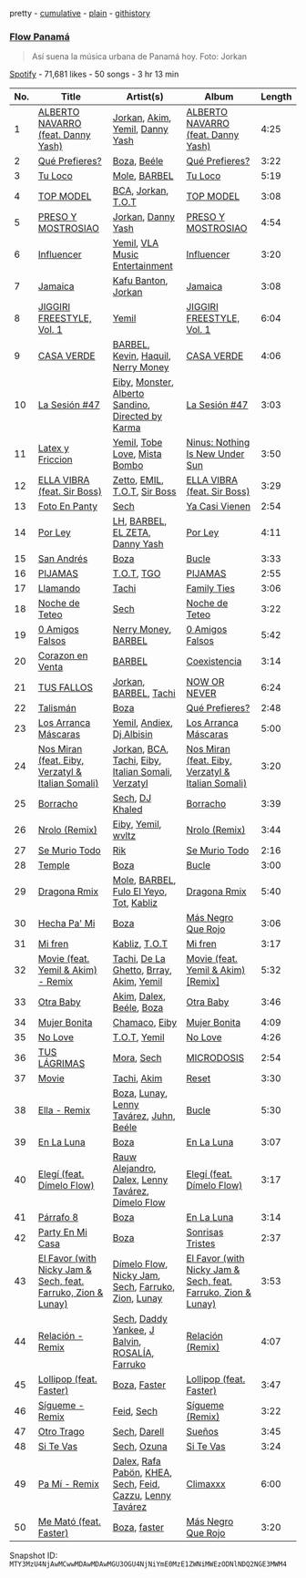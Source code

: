 pretty - [cumulative](/playlists/cumulative/37i9dQZF1DWYVseajANOFG.md) - [plain](/playlists/plain/37i9dQZF1DWYVseajANOFG) - [githistory](https://github.githistory.xyz/mackorone/spotify-playlist-archive/blob/main/playlists/plain/37i9dQZF1DWYVseajANOFG)

### [Flow Panamá](https://open.spotify.com/playlist/37i9dQZF1DWYVseajANOFG)

> Así suena la música urbana de Panamá hoy\. Foto: Jorkan

[Spotify](https://open.spotify.com/user/spotify) - 71,681 likes - 50 songs - 3 hr 13 min

| No. | Title | Artist(s) | Album | Length |
|---|---|---|---|---|
| 1 | [ALBERTO NAVARRO \(feat\. Danny Yash\)](https://open.spotify.com/track/0jDkzYfkYI5faOTftiqydF) | [Jorkan](https://open.spotify.com/artist/7LCgsRll55YeMXV0LGYYCm), [Akim](https://open.spotify.com/artist/2y0XUKKpAeeGyQ5ND7dTY3), [Yemil](https://open.spotify.com/artist/7g4cPtKxNx146qdaY90TG4), [Danny Yash](https://open.spotify.com/artist/3tULsHfYJH7joHTmn5vLNn) | [ALBERTO NAVARRO \(feat\. Danny Yash\)](https://open.spotify.com/album/3eYNNa322PLWcPtua9rOky) | 4:25 |
| 2 | [Qué Prefieres?](https://open.spotify.com/track/1YEQ5CvZVK9P4PsZY76GK5) | [Boza](https://open.spotify.com/artist/2NfSBtmWe7oPw1EmetJVso), [Beéle](https://open.spotify.com/artist/7a0XAaPaK2aDSqa8p3QnC7) | [Qué Prefieres?](https://open.spotify.com/album/5EswK2NXREOYyhrPk8lXb1) | 3:22 |
| 3 | [Tu Loco](https://open.spotify.com/track/2KQj2OQo0UcJ2uFAe5LG47) | [Mole](https://open.spotify.com/artist/63IHQNSZV6VYMqeRZjMAxq), [BARBEL](https://open.spotify.com/artist/6oYwraA8pyfDH4Otny6ooZ) | [Tu Loco](https://open.spotify.com/album/0t9xJs4Z8Po09tdPwg05xi) | 5:19 |
| 4 | [TOP MODEL](https://open.spotify.com/track/3N7ylprsYVhBncJIZhKy1G) | [BCA](https://open.spotify.com/artist/4KXIxHcPgLB1xiPXZHlqxf), [Jorkan](https://open.spotify.com/artist/7LCgsRll55YeMXV0LGYYCm), [T.O.T](https://open.spotify.com/artist/0KEa1ChgXvRCPL9Jju7cbw) | [TOP MODEL](https://open.spotify.com/album/78jgM3gvcgqdo6dJn42Fij) | 3:08 |
| 5 | [PRESO Y MOSTROSIAO](https://open.spotify.com/track/3uqDOi2zjDhXH5zMxIquKC) | [Jorkan](https://open.spotify.com/artist/7LCgsRll55YeMXV0LGYYCm), [Danny Yash](https://open.spotify.com/artist/3tULsHfYJH7joHTmn5vLNn) | [PRESO Y MOSTROSIAO](https://open.spotify.com/album/1xZ55Sg97LBPYzu0fuw1LV) | 4:54 |
| 6 | [Influencer](https://open.spotify.com/track/5sLeFOCod0pJMxM8CzVc1v) | [Yemil](https://open.spotify.com/artist/7g4cPtKxNx146qdaY90TG4), [VLA Music Entertainment](https://open.spotify.com/artist/2EghqGAqc6ZSjkgqzUOeKC) | [Influencer](https://open.spotify.com/album/02GbKkHjaMiG88C5Bceolb) | 3:20 |
| 7 | [Jamaica](https://open.spotify.com/track/4H7p2aGtZLMlZRKZxBlKN7) | [Kafu Banton](https://open.spotify.com/artist/5RLb16s3zfrdWdRF0l7xij), [Jorkan](https://open.spotify.com/artist/7LCgsRll55YeMXV0LGYYCm) | [Jamaica](https://open.spotify.com/album/5R64qUMmWl4LeKOAq6tDbg) | 3:08 |
| 8 | [JIGGIRI FREESTYLE, Vol\. 1](https://open.spotify.com/track/4MULhpFgyate8oE1KGCSd0) | [Yemil](https://open.spotify.com/artist/7g4cPtKxNx146qdaY90TG4) | [JIGGIRI FREESTYLE, Vol\. 1](https://open.spotify.com/album/0rTt6YkFCoU9DlP92ih8Mk) | 6:04 |
| 9 | [CASA VERDE](https://open.spotify.com/track/04w93rJXoDQ4fayGw9BPT7) | [BARBEL](https://open.spotify.com/artist/6oYwraA8pyfDH4Otny6ooZ), [Kevin](https://open.spotify.com/artist/5XQ0aNr3aINifZ93L4FUYI), [Haquil](https://open.spotify.com/artist/3JptABIhEERG63NRckg6EG), [Nerry Money](https://open.spotify.com/artist/6g6DtbtyBi3Ir0mxiDlouJ) | [CASA VERDE](https://open.spotify.com/album/4RNy7HfUlON4eclMZlGo2R) | 4:06 |
| 10 | [La Sesión \#47](https://open.spotify.com/track/3X8NRejOXJ0gKzDC6qVzn6) | [Eiby](https://open.spotify.com/artist/09hiuib0jApNPaf9sDXlSn), [Monster](https://open.spotify.com/artist/7g5ywTNboidtPjVRrvGkCa), [Alberto Sandino](https://open.spotify.com/artist/1g7k0SBYc922yRdRPmFg47), [Directed by Karma](https://open.spotify.com/artist/5bgxAPHQ7LSyVnnxsEKxQR) | [La Sesión \#47](https://open.spotify.com/album/3TJh1E1VYtGpOZoJ5XZoBm) | 3:03 |
| 11 | [Latex y Friccion](https://open.spotify.com/track/3mzropYMJX2JL4qVts4BQi) | [Yemil](https://open.spotify.com/artist/7g4cPtKxNx146qdaY90TG4), [Tobe Love](https://open.spotify.com/artist/0ly0DLYQGEwWTIvWwU6Jxs), [Mista Bombo](https://open.spotify.com/artist/0dOCP5MXmqLp0fNfN0mL3V) | [Ninus: Nothing Is New Under Sun](https://open.spotify.com/album/2VIcLB3gypXMUG9kA0njD5) | 3:50 |
| 12 | [ELLA VIBRA \(feat\. Sir Boss\)](https://open.spotify.com/track/3DAtscvJFomZ3nJZUrmlOD) | [Zetto](https://open.spotify.com/artist/2icP2VXBVXI6D4B5zfC1ab), [EMIL](https://open.spotify.com/artist/5XeDmt0B3iDEHhLft6kr8a), [T.O.T](https://open.spotify.com/artist/0KEa1ChgXvRCPL9Jju7cbw), [Sir Boss](https://open.spotify.com/artist/5IOGZkPuWHakMDPdNhyRlm) | [ELLA VIBRA \(feat\. Sir Boss\)](https://open.spotify.com/album/4MAKSkwgSIIxVLVMzymLkM) | 3:29 |
| 13 | [Foto En Panty](https://open.spotify.com/track/4HehbhlVK81hZT5Yg7QmiR) | [Sech](https://open.spotify.com/artist/77ziqFxp5gaInVrF2lj4ht) | [Ya Casi Vienen](https://open.spotify.com/album/1yENOcHrdeylQ4Mjy1DQJX) | 2:54 |
| 14 | [Por Ley](https://open.spotify.com/track/3Zb2735n7CfJ8ZwKd69O01) | [LH](https://open.spotify.com/artist/4ebruhG8pei8qFQOfNxxLs), [BARBEL](https://open.spotify.com/artist/6oYwraA8pyfDH4Otny6ooZ), [EL ZETA](https://open.spotify.com/artist/5DF0mdf3uHRV1ojnyVFuo4), [Danny Yash](https://open.spotify.com/artist/3tULsHfYJH7joHTmn5vLNn) | [Por Ley](https://open.spotify.com/album/27lo0482W5P6mkzkinHEJD) | 4:11 |
| 15 | [San Andrés](https://open.spotify.com/track/2cPCGkVzozHLsdylZb7x5T) | [Boza](https://open.spotify.com/artist/2NfSBtmWe7oPw1EmetJVso) | [Bucle](https://open.spotify.com/album/1Bf3zK23ffWtQtySZ75j55) | 3:33 |
| 16 | [PIJAMAS](https://open.spotify.com/track/79uyDFly7FsepC0hJPPvZR) | [T.O.T](https://open.spotify.com/artist/0KEa1ChgXvRCPL9Jju7cbw), [TGO](https://open.spotify.com/artist/60Qd4MNKoo1o3LwysjFVPV) | [PIJAMAS](https://open.spotify.com/album/75z60ScguDyIuNDoxvyciJ) | 2:55 |
| 17 | [Llamando](https://open.spotify.com/track/5mb2fojS7ld7pcSOPUo6Vo) | [Tachi](https://open.spotify.com/artist/4rGGVLUW4jKwW7HVwTr40U) | [Family Ties](https://open.spotify.com/album/4Ni9i51tUpUzJB0fhCOwVJ) | 3:06 |
| 18 | [Noche de Teteo](https://open.spotify.com/track/5YBvKoQDMAd7IjonxPQYFN) | [Sech](https://open.spotify.com/artist/77ziqFxp5gaInVrF2lj4ht) | [Noche de Teteo](https://open.spotify.com/album/5Qt0bEk7a3RONCNxHJIFdx) | 3:22 |
| 19 | [0 Amigos Falsos](https://open.spotify.com/track/3MNLql99iLhTKLwRyzyfUe) | [Nerry Money](https://open.spotify.com/artist/6g6DtbtyBi3Ir0mxiDlouJ), [BARBEL](https://open.spotify.com/artist/6oYwraA8pyfDH4Otny6ooZ) | [0 Amigos Falsos](https://open.spotify.com/album/6f7lvKrnzM3oxA0niv4vru) | 5:42 |
| 20 | [Corazon en Venta](https://open.spotify.com/track/2ghXk7RN8UdQnfidePtlZZ) | [BARBEL](https://open.spotify.com/artist/6oYwraA8pyfDH4Otny6ooZ) | [Coexistencia](https://open.spotify.com/album/2Z4R6v7ghh8fbO1xYrk3lW) | 3:14 |
| 21 | [TUS FALLOS](https://open.spotify.com/track/5Hps3yUtidx9sRv9pBpp6Y) | [Jorkan](https://open.spotify.com/artist/7LCgsRll55YeMXV0LGYYCm), [BARBEL](https://open.spotify.com/artist/6oYwraA8pyfDH4Otny6ooZ), [Tachi](https://open.spotify.com/artist/4rGGVLUW4jKwW7HVwTr40U) | [NOW OR NEVER](https://open.spotify.com/album/1wOulBM8dCd21Wn0WHWWcJ) | 6:24 |
| 22 | [Talismán](https://open.spotify.com/track/2ELUxG0k6Gr6dr5IF1StWY) | [Boza](https://open.spotify.com/artist/2NfSBtmWe7oPw1EmetJVso) | [Qué Prefieres?](https://open.spotify.com/album/5EswK2NXREOYyhrPk8lXb1) | 2:48 |
| 23 | [Los Arranca Máscaras](https://open.spotify.com/track/1ThOmfjjdi05EARog27j6J) | [Yemil](https://open.spotify.com/artist/7g4cPtKxNx146qdaY90TG4), [Andiex](https://open.spotify.com/artist/4vICqNWZlcu4zoSfTG05RY), [Dj Albisin](https://open.spotify.com/artist/3wnVQAV23MClF5xwbMVKbF) | [Los Arranca Máscaras](https://open.spotify.com/album/2FpCAo1rGFwhWFNHjvHRxE) | 5:00 |
| 24 | [Nos Miran \(feat\. Eiby, Verzatyl & Italian Somali\)](https://open.spotify.com/track/3hF4uVG0Ne4sqYd3gmreQq) | [Jorkan](https://open.spotify.com/artist/7LCgsRll55YeMXV0LGYYCm), [BCA](https://open.spotify.com/artist/4KXIxHcPgLB1xiPXZHlqxf), [Tachi](https://open.spotify.com/artist/4rGGVLUW4jKwW7HVwTr40U), [Eiby](https://open.spotify.com/artist/09hiuib0jApNPaf9sDXlSn), [Italian Somali](https://open.spotify.com/artist/38VNGRG9Wz2FOBKAyA6HFv), [Verzatyl](https://open.spotify.com/artist/6c4NXcvtAFvVIfD21zLIHv) | [Nos Miran \(feat\. Eiby, Verzatyl & Italian Somali\)](https://open.spotify.com/album/2IQDy4gyPKp8mxCwTyjDeK) | 3:20 |
| 25 | [Borracho](https://open.spotify.com/track/0rsTDgGRlXKuzSAxcdb4Ns) | [Sech](https://open.spotify.com/artist/77ziqFxp5gaInVrF2lj4ht), [DJ Khaled](https://open.spotify.com/artist/0QHgL1lAIqAw0HtD7YldmP) | [Borracho](https://open.spotify.com/album/0DzwLlhnxgjPgL3uWNZTWG) | 3:39 |
| 26 | [Nrolo \(Remix\)](https://open.spotify.com/track/7jnFMhLxOzEjnepIGwlOJc) | [Eiby](https://open.spotify.com/artist/09hiuib0jApNPaf9sDXlSn), [Yemil](https://open.spotify.com/artist/7g4cPtKxNx146qdaY90TG4), [wvltz](https://open.spotify.com/artist/51j7RrvstwtgEjcwRAU3pq) | [Nrolo \(Remix\)](https://open.spotify.com/album/4GWx3BdmEzQomjvgnHdB1A) | 3:44 |
| 27 | [Se Murio Todo](https://open.spotify.com/track/5FqKPAL1z8ManW4VkkFTLs) | [Rik](https://open.spotify.com/artist/3fx9NeQCytxm0fzefBOqlh) | [Se Murio Todo](https://open.spotify.com/album/6CBDZRboVfiqoVrCOQjPKC) | 2:16 |
| 28 | [Temple](https://open.spotify.com/track/6Qqo9UEYNbfRBLzzJ7S9Nx) | [Boza](https://open.spotify.com/artist/2NfSBtmWe7oPw1EmetJVso) | [Bucle](https://open.spotify.com/album/1Bf3zK23ffWtQtySZ75j55) | 3:00 |
| 29 | [Dragona Rmix](https://open.spotify.com/track/1nuf47FxdQrxekJJ8fVndJ) | [Mole](https://open.spotify.com/artist/63IHQNSZV6VYMqeRZjMAxq), [BARBEL](https://open.spotify.com/artist/6oYwraA8pyfDH4Otny6ooZ), [Fulo El Yeyo](https://open.spotify.com/artist/0YUrJpMVgqTxD8UnfPRKEh), [Tot](https://open.spotify.com/artist/5MjQKoeaNFMabcAgJRo0yB), [Kabliz](https://open.spotify.com/artist/0wGBm2CPjVcX983nxL0iTy) | [Dragona Rmix](https://open.spotify.com/album/5zd4HNljt1AJglj9YB6xqV) | 5:40 |
| 30 | [Hecha Pa' Mi](https://open.spotify.com/track/3VvA1wSxukMLsvXoXtlwWx) | [Boza](https://open.spotify.com/artist/2NfSBtmWe7oPw1EmetJVso) | [Más Negro Que Rojo](https://open.spotify.com/album/1dzGsItgF4Gp1G4TNsdoXU) | 3:06 |
| 31 | [Mi fren](https://open.spotify.com/track/6kSHlXlrzC3WKPzzXFZGwv) | [Kabliz](https://open.spotify.com/artist/0wGBm2CPjVcX983nxL0iTy), [T.O.T](https://open.spotify.com/artist/0KEa1ChgXvRCPL9Jju7cbw) | [Mi fren](https://open.spotify.com/album/1X1xgm19Re4UxubGOeSTkZ) | 3:17 |
| 32 | [Movie \(feat\. Yemil & Akim\) \- Remix](https://open.spotify.com/track/1kvfpYpt8omN84qv9vBSFi) | [Tachi](https://open.spotify.com/artist/4rGGVLUW4jKwW7HVwTr40U), [De La Ghetto](https://open.spotify.com/artist/3EiLUeyEcA6fbRPSHkG5kb), [Brray](https://open.spotify.com/artist/1GKIlPFdcewHtpDVCQ8zmJ), [Akim](https://open.spotify.com/artist/0cV5qoQUIKriYkYIGQLJ67), [Yemil](https://open.spotify.com/artist/7g4cPtKxNx146qdaY90TG4) | [Movie \(feat\. Yemil & Akim\) \[Remix\]](https://open.spotify.com/album/7cQAfmeSBbyx4EsMmKgM8v) | 5:32 |
| 33 | [Otra Baby](https://open.spotify.com/track/4f2nbpKWfnj7tNyL2Ihj9n) | [Akim](https://open.spotify.com/artist/2y0XUKKpAeeGyQ5ND7dTY3), [Dalex](https://open.spotify.com/artist/0KPX4Ucy9dk82uj4GpKesn), [Beéle](https://open.spotify.com/artist/7a0XAaPaK2aDSqa8p3QnC7), [Boza](https://open.spotify.com/artist/2NfSBtmWe7oPw1EmetJVso) | [Otra Baby](https://open.spotify.com/album/1f15Kn5Jb4sKbG8bhW5NwZ) | 3:46 |
| 34 | [Mujer Bonita](https://open.spotify.com/track/5ROK8b0hPldHvZsUWTFKjG) | [Chamaco](https://open.spotify.com/artist/1xCbQhtV5c1Vc1I1n2jyv0), [Eiby](https://open.spotify.com/artist/09hiuib0jApNPaf9sDXlSn) | [Mujer Bonita](https://open.spotify.com/album/2Sa5quZTleKx7gg17ZF0uI) | 4:09 |
| 35 | [No Love](https://open.spotify.com/track/4E5hI2hDq4hLFg7m9fCHcJ) | [T.O.T](https://open.spotify.com/artist/0KEa1ChgXvRCPL9Jju7cbw), [Yemil](https://open.spotify.com/artist/7g4cPtKxNx146qdaY90TG4) | [No Love](https://open.spotify.com/album/1Zj7e945ki1uT1av5KZuQ5) | 4:26 |
| 36 | [TUS LÁGRIMAS](https://open.spotify.com/track/30W8VKHrAZmHzObnwAoc1u) | [Mora](https://open.spotify.com/artist/0Q8NcsJwoCbZOHHW63su5S), [Sech](https://open.spotify.com/artist/77ziqFxp5gaInVrF2lj4ht) | [MICRODOSIS](https://open.spotify.com/album/0QLDQG7Jx78rEUDW03IhHC) | 2:54 |
| 37 | [Movie](https://open.spotify.com/track/0yqJp8j8GbUuY5mSKWk3QF) | [Tachi](https://open.spotify.com/artist/4rGGVLUW4jKwW7HVwTr40U), [Akim](https://open.spotify.com/artist/2y0XUKKpAeeGyQ5ND7dTY3) | [Reset](https://open.spotify.com/album/7auB5a1OjnQrFgln8Oyzjf) | 3:30 |
| 38 | [Ella \- Remix](https://open.spotify.com/track/7cx9L3i88euMfx1oNCqDAD) | [Boza](https://open.spotify.com/artist/2NfSBtmWe7oPw1EmetJVso), [Lunay](https://open.spotify.com/artist/47MpMsUfWtgyIIBEFOr4FE), [Lenny Tavárez](https://open.spotify.com/artist/1pQWsZQehhS4wavwh7Fnxd), [Juhn](https://open.spotify.com/artist/2LmcxBak1alK1bf7d1beTr), [Beéle](https://open.spotify.com/artist/7a0XAaPaK2aDSqa8p3QnC7) | [Bucle](https://open.spotify.com/album/1Bf3zK23ffWtQtySZ75j55) | 5:30 |
| 39 | [En La Luna](https://open.spotify.com/track/7LoBGVOINvvyKBmsSkS5CA) | [Boza](https://open.spotify.com/artist/2NfSBtmWe7oPw1EmetJVso) | [En La Luna](https://open.spotify.com/album/3dN45Kj9R75Zbj6Xt8Ed9P) | 3:07 |
| 40 | [Elegí \(feat\. Dímelo Flow\)](https://open.spotify.com/track/50ZC4PM7hywH27RcCfViau) | [Rauw Alejandro](https://open.spotify.com/artist/1mcTU81TzQhprhouKaTkpq), [Dalex](https://open.spotify.com/artist/0KPX4Ucy9dk82uj4GpKesn), [Lenny Tavárez](https://open.spotify.com/artist/1pQWsZQehhS4wavwh7Fnxd), [Dímelo Flow](https://open.spotify.com/artist/3fZk3Gm5dN5v5yfYMQ04Bx) | [Elegí \(feat\. Dímelo Flow\)](https://open.spotify.com/album/3j6ouZdjTVyddYH2XkMjYb) | 3:17 |
| 41 | [Párrafo 8](https://open.spotify.com/track/2rQt1M95thdN1UQ7cfSNNe) | [Boza](https://open.spotify.com/artist/2NfSBtmWe7oPw1EmetJVso) | [En La Luna](https://open.spotify.com/album/3dN45Kj9R75Zbj6Xt8Ed9P) | 3:14 |
| 42 | [Party En Mi Casa](https://open.spotify.com/track/5PEzhJIvmjFCFZcFZRze9S) | [Boza](https://open.spotify.com/artist/2NfSBtmWe7oPw1EmetJVso) | [Sonrisas Tristes](https://open.spotify.com/album/4zzCQHjlhEEAidzfNRONJL) | 2:37 |
| 43 | [El Favor \(with Nicky Jam & Sech, feat\. Farruko, Zion & Lunay\)](https://open.spotify.com/track/684EjRHwNsZQ9hCQxL4NYL) | [Dímelo Flow](https://open.spotify.com/artist/3fZk3Gm5dN5v5yfYMQ04Bx), [Nicky Jam](https://open.spotify.com/artist/1SupJlEpv7RS2tPNRaHViT), [Sech](https://open.spotify.com/artist/77ziqFxp5gaInVrF2lj4ht), [Farruko](https://open.spotify.com/artist/329e4yvIujISKGKz1BZZbO), [Zion](https://open.spotify.com/artist/1pgDilWYDWLoOgGjf1iHNu), [Lunay](https://open.spotify.com/artist/47MpMsUfWtgyIIBEFOr4FE) | [El Favor \(with Nicky Jam & Sech, feat\. Farruko, Zion & Lunay\)](https://open.spotify.com/album/28561uZztshyZSVG6ElL62) | 3:53 |
| 44 | [Relación \- Remix](https://open.spotify.com/track/35UUpTmrcFXNIVIN26ujXl) | [Sech](https://open.spotify.com/artist/77ziqFxp5gaInVrF2lj4ht), [Daddy Yankee](https://open.spotify.com/artist/4VMYDCV2IEDYJArk749S6m), [J Balvin](https://open.spotify.com/artist/1vyhD5VmyZ7KMfW5gqLgo5), [ROSALÍA](https://open.spotify.com/artist/7ltDVBr6mKbRvohxheJ9h1), [Farruko](https://open.spotify.com/artist/329e4yvIujISKGKz1BZZbO) | [Relación \(Remix\)](https://open.spotify.com/album/2O985DZAb4i6M6iu4HWqSX) | 4:07 |
| 45 | [Lollipop \(feat\. Faster\)](https://open.spotify.com/track/5Kuz2B5fkTmTGFXUYz1tO5) | [Boza](https://open.spotify.com/artist/2NfSBtmWe7oPw1EmetJVso), [Faster](https://open.spotify.com/artist/1amWffp8N3JVSxoYyu76jh) | [Lollipop \(feat\. Faster\)](https://open.spotify.com/album/5gT5UTgfm278U4QRLobMSV) | 3:47 |
| 46 | [Sígueme \- Remix](https://open.spotify.com/track/3pAwh9JxSJxWyUy3BUBPb4) | [Feid](https://open.spotify.com/artist/2LRoIwlKmHjgvigdNGBHNo), [Sech](https://open.spotify.com/artist/77ziqFxp5gaInVrF2lj4ht) | [Sígueme \(Remix\)](https://open.spotify.com/album/3pnENHsnCw6FKRfUmwJbKF) | 3:22 |
| 47 | [Otro Trago](https://open.spotify.com/track/1Ej96GIBCTvgH7tNX1r3qr) | [Sech](https://open.spotify.com/artist/77ziqFxp5gaInVrF2lj4ht), [Darell](https://open.spotify.com/artist/1TtXnWcUs0FCkaZDPGYHdf) | [Sueños](https://open.spotify.com/album/3TgOrQ3p23Af8zSsxK8fdX) | 3:45 |
| 48 | [Si Te Vas](https://open.spotify.com/track/6Y4PDQv4XjYjHLeLmvyOt0) | [Sech](https://open.spotify.com/artist/77ziqFxp5gaInVrF2lj4ht), [Ozuna](https://open.spotify.com/artist/1i8SpTcr7yvPOmcqrbnVXY) | [Si Te Vas](https://open.spotify.com/album/2S6p0g6YzG3609Ty45i5Cq) | 3:24 |
| 49 | [Pa Mí \- Remix](https://open.spotify.com/track/7g8YaUQABMal0zWe7a2ijz) | [Dalex](https://open.spotify.com/artist/0KPX4Ucy9dk82uj4GpKesn), [Rafa Pabön](https://open.spotify.com/artist/11YLRSsZA3YVuQQtHXKTlz), [KHEA](https://open.spotify.com/artist/4m6ubhNsdwF4psNf3R8kwR), [Sech](https://open.spotify.com/artist/77ziqFxp5gaInVrF2lj4ht), [Feid](https://open.spotify.com/artist/2LRoIwlKmHjgvigdNGBHNo), [Cazzu](https://open.spotify.com/artist/6w3SkAHYPsQ1bxV7VDlG5y), [Lenny Tavárez](https://open.spotify.com/artist/1pQWsZQehhS4wavwh7Fnxd) | [Climaxxx](https://open.spotify.com/album/6stPNzjz40FWTiwlOR98Lp) | 6:00 |
| 50 | [Me Mató \(feat\. Faster\)](https://open.spotify.com/track/74JdIMGaguuZqFdgoGfKeZ) | [Boza](https://open.spotify.com/artist/2NfSBtmWe7oPw1EmetJVso), [faster](https://open.spotify.com/artist/3DfJjF4ki6BLK8stBeHysZ) | [Más Negro Que Rojo](https://open.spotify.com/album/1dzGsItgF4Gp1G4TNsdoXU) | 3:20 |

Snapshot ID: `MTY3MzU4NjAwMCwwMDAwMDAwMGU3OGU4NjNiYmE0MzE1ZWNiMWEzODNlNDQ2NGE3MWM4`

